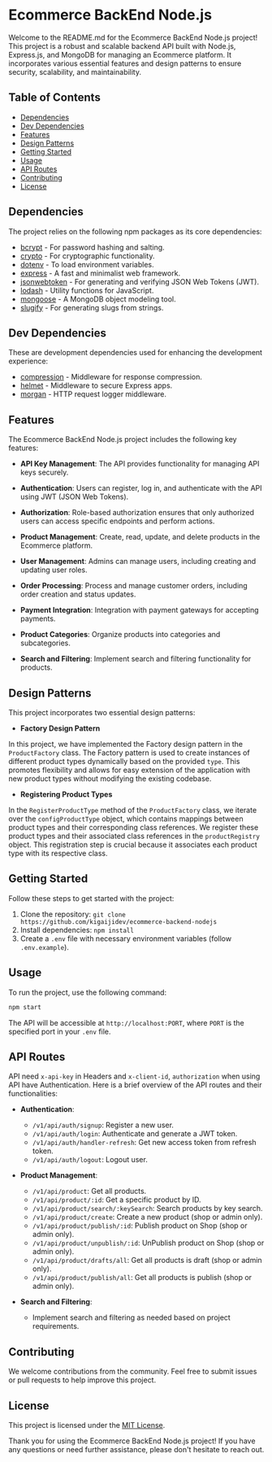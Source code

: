 # Ecommerce BackEnd Node.js

Welcome to the README.md for the Ecommerce BackEnd Node.js project! This project is a robust and scalable backend API built with Node.js, Express.js, and MongoDB for managing an Ecommerce platform. It incorporates various essential features and design patterns to ensure security, scalability, and maintainability.

## Table of Contents

- [Dependencies](#dependencies)
- [Dev Dependencies](#dev-dependencies)
- [Features](#features)
- [Design Patterns](#design-patterns)
- [Getting Started](#getting-started)
- [Usage](#usage)
- [API Routes](#api-routes)
- [Contributing](#contributing)
- [License](#license)

## Dependencies

The project relies on the following npm packages as its core dependencies:

- [bcrypt](https://www.npmjs.com/package/bcrypt) - For password hashing and salting.
- [crypto](https://www.npmjs.com/package/crypto) - For cryptographic functionality.
- [dotenv](https://www.npmjs.com/package/dotenv) - To load environment variables.
- [express](https://www.npmjs.com/package/express) - A fast and minimalist web framework.
- [jsonwebtoken](https://www.npmjs.com/package/jsonwebtoken) - For generating and verifying JSON Web Tokens (JWT).
- [lodash](https://www.npmjs.com/package/lodash) - Utility functions for JavaScript.
- [mongoose](https://www.npmjs.com/package/mongoose) - A MongoDB object modeling tool.
- [slugify](https://www.npmjs.com/package/slugify) - For generating slugs from strings.

## Dev Dependencies

These are development dependencies used for enhancing the development experience:

- [compression](https://www.npmjs.com/package/compression) - Middleware for response compression.
- [helmet](https://www.npmjs.com/package/helmet) - Middleware to secure Express apps.
- [morgan](https://www.npmjs.com/package/morgan) - HTTP request logger middleware.

## Features

The Ecommerce BackEnd Node.js project includes the following key features:

- **API Key Management**: The API provides functionality for managing API keys securely.

- **Authentication**: Users can register, log in, and authenticate with the API using JWT (JSON Web Tokens).

- **Authorization**: Role-based authorization ensures that only authorized users can access specific endpoints and perform actions.

- **Product Management**: Create, read, update, and delete products in the Ecommerce platform.

- **User Management**: Admins can manage users, including creating and updating user roles.

- **Order Processing**: Process and manage customer orders, including order creation and status updates.

- **Payment Integration**: Integration with payment gateways for accepting payments.

- **Product Categories**: Organize products into categories and subcategories.

- **Search and Filtering**: Implement search and filtering functionality for products.

## Design Patterns

This project incorporates two essential design patterns:

- **Factory Design Pattern**

In this project, we have implemented the Factory design pattern in the `ProductFactory` class. The Factory pattern is used to create instances of different product types dynamically based on the provided `type`. This promotes flexibility and allows for easy extension of the application with new product types without modifying the existing codebase.

- **Registering Product Types**

In the `RegisterProductType` method of the `ProductFactory` class, we iterate over the `configProductType` object, which contains mappings between product types and their corresponding class references. We register these product types and their associated class references in the `productRegistry` object. This registration step is crucial because it associates each product type with its respective class.

## Getting Started

Follow these steps to get started with the project:

1. Clone the repository: `git clone https://github.com/kigaijidev/ecommerce-backend-nodejs`
2. Install dependencies: `npm install`
3. Create a `.env` file with necessary environment variables (follow `.env.example`).

## Usage

To run the project, use the following command:

```bash
npm start
```

The API will be accessible at `http://localhost:PORT`, where `PORT` is the specified port in your `.env` file.

## API Routes
API need `x-api-key` in Headers and `x-client-id`, `authorization` when using API have Authentication.
Here is a brief overview of the API routes and their functionalities:

- **Authentication**:
  - `/v1/api/auth/signup`: Register a new user.
  - `/v1/api/auth/login`: Authenticate and generate a JWT token.
  - `/v1/api/auth/handler-refresh`: Get new access token from refresh token.
  - `/v1/api/auth/logout`: Logout user.

- **Product Management**:
  - `/v1/api/product`: Get all products.
  - `/v1/api/product/:id`: Get a specific product by ID.
  - `/v1/api/product/search/:keySearch`: Search products by key search.
  - `/v1/api/product/create`: Create a new product (shop or admin only).
  - `/v1/api/product/publish/:id`: Publish product on Shop (shop or admin only).
  - `/v1/api/product/unpublish/:id`: UnPublish product on Shop (shop or admin only).
  - `/v1/api/product/drafts/all`: Get all products is draft (shop or admin only).
  - `/v1/api/product/publish/all`: Get all products is publish (shop or admin only).

- **Search and Filtering**:
  - Implement search and filtering as needed based on project requirements.

## Contributing

We welcome contributions from the community. Feel free to submit issues or pull requests to help improve this project.

## License

This project is licensed under the [MIT License](LICENSE.md).

Thank you for using the Ecommerce BackEnd Node.js project! If you have any questions or need further assistance, please don't hesitate to reach out.
